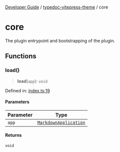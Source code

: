 [Developer Guide](../../README.md) / [typedoc-vitepress-theme](../README.md) / core

# core

The plugin entrypoint and bootstrapping of the plugin.

## Functions

### load()

> **load**(`app`): `void`

Defined in: [index.ts:19](https://github.com/typedoc2md/typedoc-plugin-markdown/blob/main/packages/typedoc-vitepress-theme/src/index.ts#L19)

#### Parameters

| Parameter | Type |
| ------ | ------ |
| `app` | [`MarkdownApplication`](../../typedoc-plugin-markdown/types/interfaces/MarkdownApplication.md) |

#### Returns

`void`
